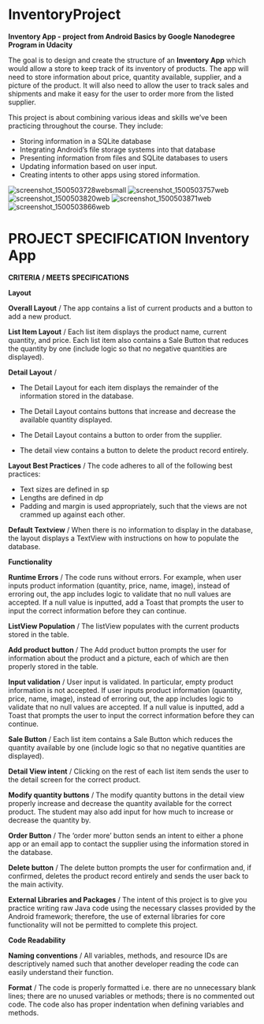 # InventoryProject

<p><b> Inventory App - project from Android Basics by Google Nanodegree Program in Udacity </b></p>

The goal is to design and create the structure of an <b>Inventory App</b> which would allow a store to keep track of its inventory of products. The app will need to store information about price, quantity available, supplier, and a picture of the product. It will also need to allow the user to track sales and shipments and make it easy for the user to order more from the listed supplier.

This project is about combining various ideas and skills we’ve been practicing throughout the course. They include:

 - Storing information in a SQLite database
 - Integrating Android’s file storage systems into that database
 - Presenting information from files and SQLite databases to users
 - Updating information based on user input.
 - Creating intents to other apps using stored information.

![screenshot_1500503728websmall](https://user-images.githubusercontent.com/17390877/28393011-4b2984d2-6ced-11e7-8625-8e65ed281350.png)
![screenshot_1500503757web](https://user-images.githubusercontent.com/17390877/28393169-1079173e-6cee-11e7-8383-aa1c91648cf4.png)
![screenshot_1500503820web](https://user-images.githubusercontent.com/17390877/28393168-1077053e-6cee-11e7-8cf6-6e0e6c08b7d5.png)
![screenshot_1500503871web](https://user-images.githubusercontent.com/17390877/28393166-106f355c-6cee-11e7-95aa-80116d7b6c38.png)
![screenshot_1500503866web](https://user-images.githubusercontent.com/17390877/28393167-1072dee6-6cee-11e7-914e-3a168487f376.png)

 #  PROJECT SPECIFICATION Inventory App
 
 <p><b> CRITERIA / MEETS SPECIFICATIONS </b></p>
 
 <p><b>Layout</b></p>
 
<p><b>Overall Layout</b> / The app contains a list of current products and a button to add a new product.

<p><b>List Item Layout</b> / Each list item displays the product name, current quantity, and price. Each list item also contains a Sale Button that reduces the quantity by one (include logic so that no negative quantities are displayed).</p>

<p><b>Detail Layout</b> / </p>

 - The Detail Layout for each item displays the remainder of the information stored in the database.

 - The Detail Layout contains buttons that increase and decrease the available quantity displayed.

 - The Detail Layout contains a button to order from the supplier.

 - The detail view contains a button to delete the product record entirely.

<p><b>Layout Best Practices</b> / The code adheres to all of the following best practices:</p>

 - Text sizes are defined in sp
 - Lengths are defined in dp
 - Padding and margin is used appropriately, such that the views are not crammed up against each other.
 
<p><b>Default Textview</b> / When there is no information to display in the database, the layout displays a TextView with instructions on how to populate the database.</p>
 
 <p><b>Functionality</b></p>
 
<p><b>Runtime Errors</b> / The code runs without errors. For example, when user inputs product information (quantity, price, name, image), instead of erroring out, the app includes logic to validate that no null values are accepted. If a null value is inputted, add a Toast that prompts the user to input the correct information before they can continue.</p>

<p><b>ListView Population</b> / The listView populates with the current products stored in the table.</p>

<p><b>Add product button</b> / The Add product button prompts the user for information about the product and a picture, each of which are then properly stored in the table.</p>

<p><b>Input validation</b> / User input is validated. In particular, empty product information is not accepted. If user inputs product information (quantity, price, name, image), instead of erroring out, the app includes logic to validate that no null values are accepted. If a null value is inputted, add a Toast that prompts the user to input the correct information before they can continue.</p>

<p><b>Sale Button</b> / Each list item contains a Sale Button which reduces the quantity available by one (include logic so that no negative quantities are displayed).</p>

<p><b>Detail View intent</b> / Clicking on the rest of each list item sends the user to the detail screen for the correct product.</p>

<p><b>Modify quantity buttons</b> / The modify quantity buttons in the detail view properly increase and decrease the quantity available for the correct product. The student may also add input for how much to increase or decrease the quantity by.</p>

<p><b>Order Button</b> / The ‘order more’ button sends an intent to either a phone app or an email app to contact the supplier using the information stored in the database.</p>

<p><b>Delete button</b> / The delete button prompts the user for confirmation and, if confirmed, deletes the product record entirely and sends the user back to the main activity.</p>

<p><b>External Libraries and Packages</b> / The intent of this project is to give you practice writing raw Java code using the necessary classes provided by the Android framework; therefore, the use of external libraries for core functionality will not be permitted to complete this project.</p>

<p><b>Code Readability</b></p>
 
 <p><b>Naming conventions</b> / All variables, methods, and resource IDs are descriptively named such that another developer reading the code can easily understand their function.</p>

<p><b>Format</b> / The code is properly formatted i.e. there are no unnecessary blank lines; there are no unused variables or methods; there is no commented out code. The code also has proper indentation when defining variables and methods.</p>
